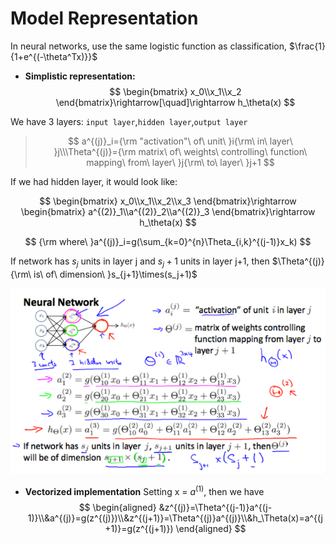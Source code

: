 # Model Representation 

In neural networks, use the same logistic function as classification, $\frac{1}{1+e^{(-\theta^Tx)}}$

* **Simplistic representation:**
  $$ \begin{bmatrix}
      x_0\\x_1\\x_2
  \end{bmatrix}\rightarrow[\quad]\rightarrow h_\theta(x) $$

We have 3 layers: `input layer`,`hidden layer`,`output layer`

>$$ a^{(j)}_i={\rm "activation"\ of\ unit\ }i{\rm\ in\ layer\ }j\\\Theta^{(j)}={\rm matrix\ of\ weights\ controlling\ function\ mapping\ from\ layer\ }j{\rm\ to\ layer\ }j+1 $$

If we had hidden layer, it would look like:

$$ \begin{bmatrix}
    x_0\\x_1\\x_2\\x_3
\end{bmatrix}\rightarrow
\begin{bmatrix}
    a^{(2)}_1\\a^{(2)}_2\\a^{(2)}_3    
\end{bmatrix}\rightarrow h_\theta(x) $$

$$ {\rm where\ }a^{(j)}_i=g(\sum_{k=0}^{n}\Theta_{i,k}^{(j-1)}x_k) $$

If network has $s_j$ units in layer j and $s_j+1$ units in layer j+1, then $\Theta^{(j)}{\rm\ is\ of\ dimension\ }s_{j+1}\times(s_j+1)$

![](https://raw.githubusercontent.com/Achilles-10/machine_learning/master/Notes/imgs/nn/nn_1.png)

* **Vectorized implementation**
  Setting x = $a^{(1)}$, then we have
  $$ \begin{aligned}
      &z^{(j)}=\Theta^{(j-1)}a^{(j-1)}\\&a^{(j)}=g(z^{(j)})\\&z^{(j+1)}=\Theta^{(j)}a^{(j)}\\&h_\Theta(x)=a^{(j+1)}=g(z^{(j+1)})
  \end{aligned} $$